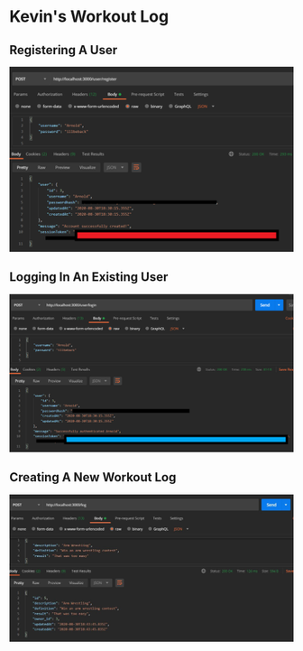 # Kevin's Workout Log

## Registering A User
![Registering New User](./assets/userregister.png)

## Logging In An Existing User
![Logging in existing user](./assets/userlogin.png)

## Creating A New Workout Log
![New workout log](./assets/logpost.JPG)
